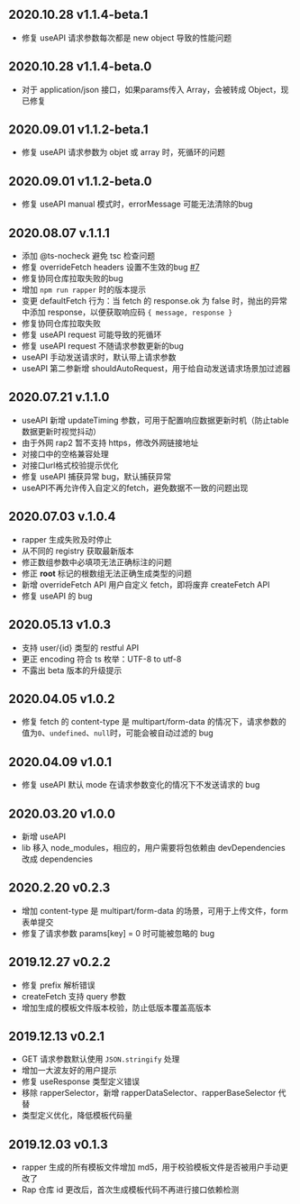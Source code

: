 ## 2020.10.28 v1.1.4-beta.1
- 修复 useAPI 请求参数每次都是 new object 导致的性能问题

## 2020.10.28 v1.1.4-beta.0
- 对于 application/json 接口，如果params传入 Array，会被转成 Object，现已修复

## 2020.09.01 v1.1.2-beta.1
- 修复 useAPI 请求参数为 objet 或 array 时，死循环的问题

## 2020.09.01 v1.1.2-beta.0
- 修复 useAPI manual 模式时，errorMessage 可能无法清除的bug

## 2020.08.07 v.1.1.1
- 添加 @ts-nocheck 避免 tsc 检查问题
- 修复 overrideFetch headers 设置不生效的bug [#7](https://github.com/thx/rapper/issues/7)
- 修复协同仓库拉取失败的bug
- 增加 `npm run rapper` 时的版本提示
- 变更 defaultFetch 行为：当 fetch 的 response.ok 为 false 时，抛出的异常中添加 response，以便获取响应码 ```{ message, response }```
- 修复协同仓库拉取失败
- 修复 useAPI request 可能导致的死循环
- 修复 useAPI request 不随请求参数更新的bug
- useAPI 手动发送请求时，默认带上请求参数
- useAPI 第二参新增 shouldAutoRequest，用于给自动发送请求场景加过滤器

## 2020.07.21 v.1.1.0
- useAPI 新增 updateTiming 参数，可用于配置响应数据更新时机（防止table数据更新时视觉抖动）
- 由于外网 rap2 暂不支持 https，修改外网链接地址
- 对接口中的空格兼容处理
- 对接口url格式校验提示优化
- 修复 useAPI 捕获异常 bug，默认捕获异常
- useAPI不再允许传入自定义的fetch，避免数据不一致的问题出现


## 2020.07.03 v.1.0.4

- rapper 生成失败及时停止
- 从不同的 registry 获取最新版本
- 修正数组参数中必填项无法正确标注的问题
- 修正 **root** 标记的根数组无法正确生成类型的问题
- 新增 overrideFetch API 用户自定义 fetch，即将废弃 createFetch API
- 修复 useAPI 的 bug

## 2020.05.13 v1.0.3

- 支持 user/{id} 类型的 restful API
- 更正 encoding 符合 ts 枚举：UTF-8 to utf-8
- 不露出 beta 版本的升级提示

## 2020.04.05 v1.0.2

- 修复 fetch 的 content-type 是 multipart/form-data 的情况下，请求参数的值为`0`、`undefined`、`null`时，可能会被自动过滤的 bug

## 2020.04.09 v1.0.1

- 修复 useAPI 默认 mode 在请求参数变化的情况下不发送请求的 bug

## 2020.03.20 v1.0.0

- 新增 useAPI
- lib 移入 node_modules，相应的，用户需要将包依赖由 devDependencies 改成 dependencies

## 2020.2.20 v0.2.3

- 增加 content-type 是 multipart/form-data 的场景，可用于上传文件，form 表单提交
- 修复了请求参数 params[key] = 0 时可能被忽略的 bug

## 2019.12.27 v0.2.2

- 修复 prefix 解析错误
- createFetch 支持 query 参数
- 增加生成的模板文件版本校验，防止低版本覆盖高版本

## 2019.12.13 v0.2.1

- GET 请求参数默认使用 `JSON.stringify` 处理
- 增加一大波友好的用户提示
- 修复 useResponse 类型定义错误
- 移除 rapperSelector，新增 rapperDataSelector、rapperBaseSelector 代替
- 类型定义优化，降低模板代码量

## 2019.12.03 v0.1.3

- rapper 生成的所有模板文件增加 md5，用于校验模板文件是否被用户手动更改了
- Rap 仓库 id 更改后，首次生成模板代码不再进行接口依赖检测
